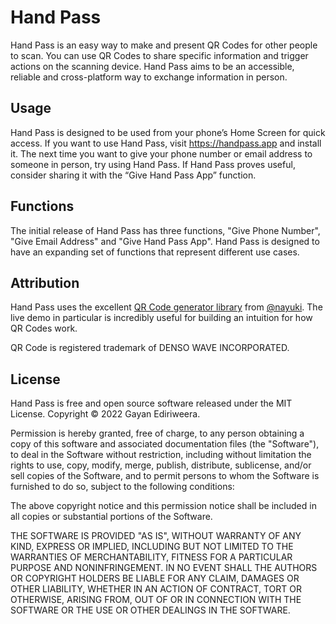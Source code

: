 # Hand Pass

Hand Pass is an easy way to make and present QR Codes for other people to scan. You can use QR Codes to share specific information and trigger actions on the scanning device. Hand Pass aims to be an accessible, reliable and cross-platform way to exchange information in person.

## Usage

Hand Pass is designed to be used from your phone’s Home Screen for quick access. If you want to use Hand Pass, visit https://handpass.app and install it. The next time you want to give your phone number or email address to someone in person, try using Hand Pass. If Hand Pass proves useful, consider sharing it with the “Give Hand Pass App” function.

## Functions

The initial release of Hand Pass has three functions, "Give Phone Number", "Give Email Address" and "Give Hand Pass App". Hand Pass is designed to have an expanding set of functions that represent different use cases.

## Attribution

Hand Pass uses the excellent [QR Code generator library](https://www.nayuki.io/page/qr-code-generator-library) from [@nayuki](https://github.com/nayuki). The live demo in particular is incredibly useful for building an intuition for how QR Codes work.

QR Code is registered trademark of DENSO WAVE INCORPORATED.

## License

Hand Pass is free and open source software released under the MIT License. Copyright &copy; 2022 Gayan Ediriweera.

Permission is hereby granted, free of charge, to any person obtaining a copy of this software and associated documentation files (the "Software"), to deal in the Software without restriction, including without limitation the rights to use, copy, modify, merge, publish, distribute, sublicense, and/or sell copies of the Software, and to permit persons to whom the Software is furnished to do so, subject to the following conditions:

The above copyright notice and this permission notice shall be included in all copies or substantial portions of the Software.

THE SOFTWARE IS PROVIDED "AS IS", WITHOUT WARRANTY OF ANY KIND, EXPRESS OR IMPLIED, INCLUDING BUT NOT LIMITED TO THE WARRANTIES OF MERCHANTABILITY, FITNESS FOR A PARTICULAR PURPOSE AND NONINFRINGEMENT. IN NO EVENT SHALL THE AUTHORS OR COPYRIGHT HOLDERS BE LIABLE FOR ANY CLAIM, DAMAGES OR OTHER LIABILITY, WHETHER IN AN ACTION OF CONTRACT, TORT OR OTHERWISE, ARISING FROM, OUT OF OR IN CONNECTION WITH THE SOFTWARE OR THE USE OR OTHER DEALINGS IN THE SOFTWARE.
